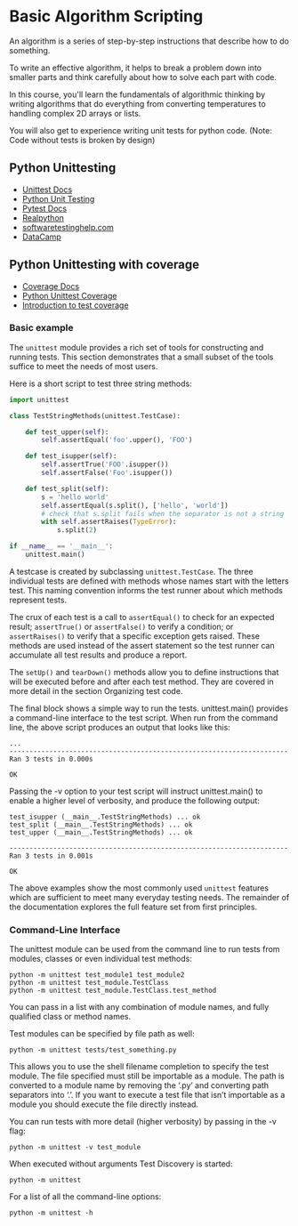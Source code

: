 # Basic Algorithm Scripting
An algorithm is a series of step-by-step instructions that describe how to do something.

To write an effective algorithm, it helps to break a problem down into smaller parts and think carefully about how to solve each part with code.

In this course, you'll learn the fundamentals of algorithmic thinking by writing algorithms that do everything from converting temperatures to handling complex 2D arrays or lists.

You will also get to experience writing unit tests for python code. (Note: Code without tests is broken by design)

## Python Unittesting

- [Unittest Docs](https://docs.python.org/3/library/unittest.html)
- [Python Unit Testing](https://www.pythontutorial.net/python-unit-testing/)
- [Pytest Docs](https://docs.pytest.org/en/7.1.x/)
- [Realpython](https://realpython.com/pytest-python-testing/)
- [softwaretestinghelp.com](https://www.softwaretestinghelp.com/pytest-tutorial/)
- [DataCamp](https://www.datacamp.com/tutorial/pytest-tutorial-a-hands-on-guide-to-unit-testing)

## Python Unittesting with coverage
- [Coverage Docs](https://coverage.readthedocs.io/en/6.4.2/)
- [Python Unittest Coverage](https://www.pythontutorial.net/python-unit-testing/python-unittest-coverage/)
- [Introduction to test coverage](https://python.plainenglish.io/a-quick-intro-to-to-test-coverage-in-python-9bf299711c6c)

### Basic example
The `unittest` module provides a rich set of tools for constructing and running tests. This section demonstrates that a small subset of the tools suffice to meet the needs of most users.

Here is a short script to test three string methods:

```python
import unittest

class TestStringMethods(unittest.TestCase):

    def test_upper(self):
        self.assertEqual('foo'.upper(), 'FOO')

    def test_isupper(self):
        self.assertTrue('FOO'.isupper())
        self.assertFalse('Foo'.isupper())

    def test_split(self):
        s = 'hello world'
        self.assertEqual(s.split(), ['hello', 'world'])
        # check that s.split fails when the separator is not a string
        with self.assertRaises(TypeError):
            s.split(2)

if __name__ == '__main__':
    unittest.main()
```

A testcase is created by subclassing `unittest.TestCase`. The three individual tests are defined with methods whose names start with the letters test. This naming convention informs the test runner about which methods represent tests.

The crux of each test is a call to `assertEqual()` to check for an expected result; `assertTrue()` or `assertFalse()` to verify a condition; or `assertRaises()` to verify that a specific exception gets raised. These methods are used instead of the assert statement so the test runner can accumulate all test results and produce a report.

The `setUp()` and `tearDown()` methods allow you to define instructions that will be executed before and after each test method. They are covered in more detail in the section Organizing test code.

The final block shows a simple way to run the tests. unittest.main() provides a command-line interface to the test script. When run from the command line, the above script produces an output that looks like this:

```
...
----------------------------------------------------------------------
Ran 3 tests in 0.000s

OK
```

Passing the -v option to your test script will instruct unittest.main() to enable a higher level of verbosity, and produce the following output:

```
test_isupper (__main__.TestStringMethods) ... ok
test_split (__main__.TestStringMethods) ... ok
test_upper (__main__.TestStringMethods) ... ok

----------------------------------------------------------------------
Ran 3 tests in 0.001s

OK
```

The above examples show the most commonly used `unittest` features which are sufficient to meet many everyday testing needs. The remainder of the documentation explores the full feature set from first principles.

### Command-Line Interface
The unittest module can be used from the command line to run tests from modules, classes or even individual test methods:

```
python -m unittest test_module1 test_module2
python -m unittest test_module.TestClass
python -m unittest test_module.TestClass.test_method
```

You can pass in a list with any combination of module names, and fully qualified class or method names.

Test modules can be specified by file path as well:

```
python -m unittest tests/test_something.py
```

This allows you to use the shell filename completion to specify the test module. The file specified must still be importable as a module. The path is converted to a module name by removing the ‘.py’ and converting path separators into ‘.’. If you want to execute a test file that isn’t importable as a module you should execute the file directly instead.

You can run tests with more detail (higher verbosity) by passing in the -v flag:

```
python -m unittest -v test_module
```

When executed without arguments Test Discovery is started:

```
python -m unittest
```

For a list of all the command-line options:

```
python -m unittest -h
```